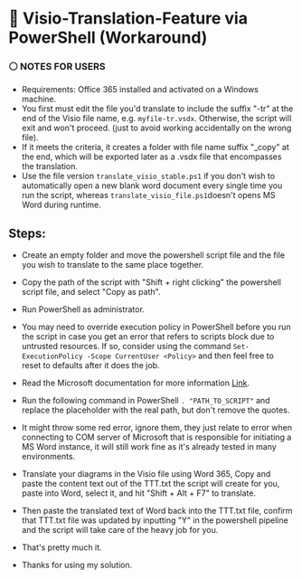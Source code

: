 # 🔷 Visio-Translation-Feature via PowerShell (Workaround)

### ⚪ NOTES FOR USERS

- Requirements: Office 365 installed and activated on a Windows machine.
- You first must edit the file you'd translate to include the suffix "-tr" at the end of the Visio file name, e.g. `myfile-tr.vsdx`. Otherwise, the script will exit and won't proceed. (just to avoid working accidentally on the wrong file).
- If it meets the criteria, it creates a folder with file name suffix "_copy" at the end, which will be exported later as a .vsdx file that encompasses the translation.
- Use the file version `translate_visio_stable.ps1` if you don't wish to automatically open a new blank word document every single time you run the script, whereas `translate_visio_file.ps1`doesn't opens MS Word during runtime.

## Steps:

- Create an empty folder and move the powershell script file and the file you wish to translate to the same place together.
- Copy the path of the script with "Shift + right clicking" the powershell script file, and select "Copy as path".
- Run PowerShell as administrator.
- You may need to override execution policy in PowerShell before you run the script in case you get an error that refers to scripts block due to untrusted resources. If so, consider using the command `Set-ExecutionPolicy -Scope CurrentUser <Policy>` and then feel free to reset to defaults after it does the job.
- Read the Microsoft documentation for more information [Link](https://learn.microsoft.com/en-us/powershell/module/microsoft.powershell.security/set-executionpolicy?view=powershell-7.4).

  
- Run the following command in PowerShell `. "PATH_TO_SCRIPT"` and replace the placeholder with the real path, but don't remove the quotes.
- It might throw some red error, ignore them, they just relate to error when connecting to COM server of Microsoft that is responsible for initiating a MS Word instance, it will still work fine as it's already tested in many environments.

- Translate your diagrams in the Visio file using Word 365, Copy and paste the content text out of the TTT.txt the script will create for you, paste into Word, select it, and hit "Shift + Alt + F7" to translate.
- Then paste the translated text of Word back into the TTT.txt file, confirm that TTT.txt file was updated by inputting "Y" in the powershell pipeline and the script will take care of the heavy job for you.

- That's pretty much it.
- Thanks for using my solution.
